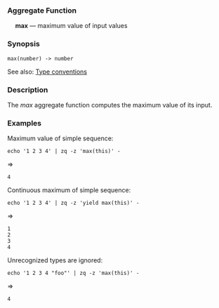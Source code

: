 ### Aggregate Function

&emsp; **max** &mdash; maximum value of input values

### Synopsis
```
max(number) -> number
```
See also: [Type conventions](../conventions.md)

### Description

The _max_ aggregate function computes the maximum value of its input.

### Examples

Maximum value of simple sequence:
```mdtest-command
echo '1 2 3 4' | zq -z 'max(this)' -
```
=>
```mdtest-output
4
```

Continuous maximum of simple sequence:
```mdtest-command
echo '1 2 3 4' | zq -z 'yield max(this)' -
```
=>
```mdtest-output
1
2
3
4
```
Unrecognized types are ignored:
```mdtest-command
echo '1 2 3 4 "foo"' | zq -z 'max(this)' -
```
=>
```mdtest-output
4
```
